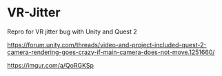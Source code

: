 # VR-Jitter
Repro for VR jitter bug with Unity and Quest 2

https://forum.unity.com/threads/video-and-project-included-quest-2-camera-rendering-goes-crazy-if-main-camera-does-not-move.1251660/

https://imgur.com/a/QoRGKSp
